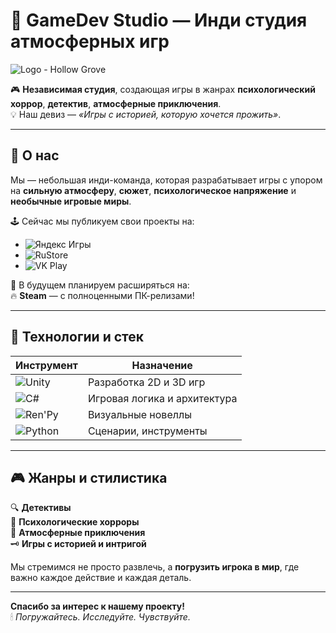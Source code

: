 # 🧩 GameDev Studio — Инди студия атмосферных игр

![Logo - Hollow Grove](https://github.com/user-attachments/assets/e82efe4a-d3f3-43fd-a0ab-ca5659df0fec)

🎮 **Независимая студия**, создающая игры в жанрах **психологический хоррор**, **детектив**, **атмосферные приключения**.  
💡 Наш девиз — *«Игры с историей, которую хочется прожить»*.

---

## 🧠 О нас

Мы — небольшая инди-команда, которая разрабатывает игры с упором на **сильную атмосферу**, **сюжет**, **психологическое напряжение** и **необычные игровые миры**.

🕹 Сейчас мы публикуем свои проекты на:

- ![Яндекс Игры](https://img.shields.io/badge/Яндекс%20Игры-ffdb4d?style=for-the-badge&logo=yandex&logoColor=black)
- ![RuStore](https://img.shields.io/badge/RuStore-005FF9?style=for-the-badge&logo=rust&logoColor=white)
- ![VK Play](https://img.shields.io/badge/VKPlay-0077FF?style=for-the-badge&logo=vk&logoColor=white)

🎯 В будущем планируем расширяться на:  
🔥 **Steam** — с полноценными ПК-релизами!

---

## 🔧 Технологии и стек

| Инструмент | Назначение |
|-----------|------------|
| ![Unity](https://img.shields.io/badge/Unity-000000?style=for-the-badge&logo=unity&logoColor=white) | Разработка 2D и 3D игр |
| ![C#](https://img.shields.io/badge/C%23-68217A?style=for-the-badge&logo=c-sharp&logoColor=white) | Игровая логика и архитектура |
| ![Ren'Py](https://img.shields.io/badge/Ren'Py-EA7E00?style=for-the-badge&logo=python&logoColor=white) | Визуальные новеллы |
| ![Python](https://img.shields.io/badge/Python-3776AB?style=for-the-badge&logo=python&logoColor=white) | Сценарии, инструменты |

---

## 🎮 Жанры и стилистика

🔍 **Детективы**  
🧠 **Психологические хорроры**  
🌌 **Атмосферные приключения**  
🗝 **Игры с историей и интригой**

Мы стремимся не просто развлечь, а **погрузить игрока в мир**, где важно каждое действие и каждая деталь.

---

**Спасибо за интерес к нашему проекту!**  
🕯 *Погружайтесь. Исследуйте. Чувствуйте.*  
